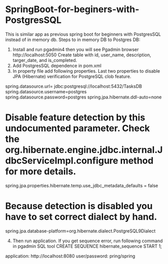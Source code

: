 # SpringBoot-for-beginers-with-PostgresSQL

This is similar app as previous spring boot for beginners with PostgresSQL instead of in memory db.
Steps to in memory DB to Postgres DB:
1.	Install and run pgadmin4 then you will see Pgadmin browser http://localhost:5050
Create table with id, user_name, description, targer_date, and is_completed.
2.	Add PostgresSQL dependence in pom.xml
3.	In property file add following properties. Last two properties to disable JPA (Hibernate) verification for PostgreSQL clob feature. 

spring.datasource.url= jdbc:postgresql://localhost:5432/TasksDB
spring.datasource.username=postgres
spring.datasource.password=postgres
spring.jpa.hibernate.ddl-auto=none

# Disable feature detection by this undocumented parameter. Check the org.hibernate.engine.jdbc.internal.JdbcServiceImpl.configure method for more details.
spring.jpa.properties.hibernate.temp.use_jdbc_metadata_defaults = false

# Because detection is disabled you have to set correct dialect by hand.
spring.jpa.database-platform=org.hibernate.dialect.PostgreSQL9Dialect

4.	Then run application.
If you get sequence error, run following command in pgadmin SQL tool
CREATE SEQUENCE hibernate_sequence START 1;
        
application: http://localhost:8080
user/password: pring/spring
